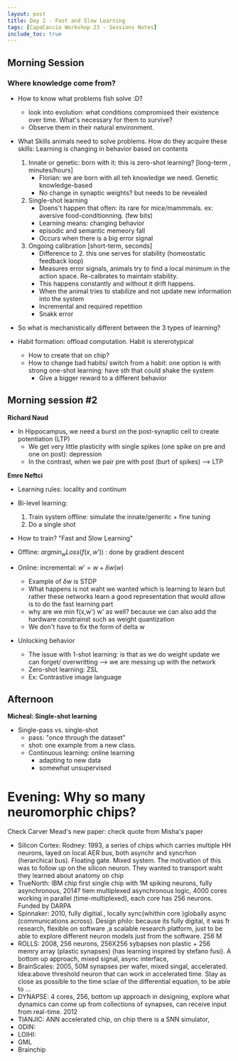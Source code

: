 ```yaml
---
layout: post
title: Day 2 - Fast and Slow Learning
tags: [CapoCaccia Workshop 23 - Sessions Notes]
include_toc: true
---
```


## Morning Session 

### Where knowledge come from?


- How to know what problems fish solve :D?
    - look into evolution: what conditions compromised their existence over time. What's necessary for them to survive?
    - Observe them in their natural environment.

- What Skills animals need to solve problems. How do they acquire these skills: Learning is changing in behavior based on contents
    1. Innate or genetic: born with it: this is zero-shot learning? [long-term , minutes/hours]
        - Florian: we are born with all teh knowledge we need. Genetic knowledge-based
        - No change in synaptic weights? but needs to be revealed
    2. Single-shot learning  
        - Doens't happen that often: its rare for mice/mammmals. ex: aversive food-conditionning. (few bits)
        - Learning means: changing behavior
        - episodic and semantic memeory fall
        - Occurs when there is  a big error signal
    3. Ongoing calibration [short-term, seconds]
        - Difference to 2. this one serves for stability (homeostatic feedback loop)
        - Measures error signals, animals try to find a local minimum in the action space. Re-calbrates to maintain stability.
        - This happens constantly and without it drift happens.
        - When the animal tries to stabilize and not update new information into the system
        - Incremental and required repetition
        - Snakk error 

- So what is mechanistically different between the 3 types of learning?


- Habit formation: offload computation. Habit is stererotypical
    - How to create that on chip?
    - How to change bad habits/ switch from a habit:  one option is with strong one-shot learning: have sth that could shake the system
        - Give a bigger reward to a different behavior


## Morning session #2
**Richard Naud**

- In Hippocampus, we need a burst on the post-synaptic cell to create potentiation (LTP)
    - We get very little plasticity with single spikes (one spike on pre and one on post): depression
    - In the contrast, when we pair pre with post (burt of spikes) --> LTP

**Emre Neftci**

- Learning rules: locality and continum
- Bi-level learning: 
    1. Train system offline: simulate the innate/generitc + fine tuning
    2. Do a single shot

- How to train?
"Fast and Slow Learning"
- Offline: $argmin_w Loss(f(x,w'))$ : done by gradient descent
- Online: incremental: $w' = w + \delta w(w)$

    - Example of $\delta w$ is STDP
    - What happens is not waht we wanted which is learning to learn but rather these networks learn a good representation that would allow is to do the fast learning part
    - why are we min f(x,w') w' as well? because we can also add the hardware constrainst such as weight quantization
    - We don't have to fix the form of delta w

- Unlocking behavior 
    - The issue with 1-shot learning: is that as we do weight update we can forget/ overwritting --> we are messing up with the network
    - Zero-shot learning: ZSL
    - Ex: Contrastive image language




## Afternoon
**Micheal: Single-shot learning**
- Single-pass vs. single-shot
    - pass: "once through the dataset"
    - shot: one example from a new class.
    - Continuous learning: online learning
        - adapting to new data
        - somewhat unsupervised



# Evening: Why so many neuromorphic chips?
Check Carver Mead's new paper: check quote from Misha's paper

- Silicon Cortex: Rodney: 1993, a series of chips which carries multiple HH neurons, layed on local AER bus, both asynchr and syncrhon (herarchical bus). Floating gate. Mixed system. The motivation of this was to follow up on the silicon neuron. They wanted to transport waht they learned about anatomy on chip
- TrueNorth: IBM chip first single chip with 1M spiking neurons, fully asynchronous, 2014? tiem multiplexed asynchronous logic, 4000 cores working in parallel (time-multiplexed), each core has 256 neurons. Funded by DARPA
- Spinnaker: 2010, fully digitial., locally sync(whithin core )globally async (communications across). Design philo: because its fully digital, it was fr research, flexible on software ,a scalable research platform, just to be able to explore different neuron models just from the software. 256 M 
- ROLLS: 2008, 256 neurons, 256X256 sybapses non plastic + 256 memry array (plastic synapses) (has learning inspired by stefano fusi). A bottom up approach, mixed signal, async interface, 
- BrainScales: 2005, 50M synapses per wafer, mixed singal, accelerated. Idea:above threshold neuron that can work in accelerated time. Stay as close as possible to the time sclae of the differential equation, to be able to ...
- DYNAPSE: 4 cores, 256, bottom up approach in designing, explore what dynamics can come up from collections of synapses, can receive input from real-time. 2012
- TIANJIC: ANN accelerated chip, on chip there is a SNN simulator, 
- ODIN:
- LOIHI:
- GML
- Brainchip
